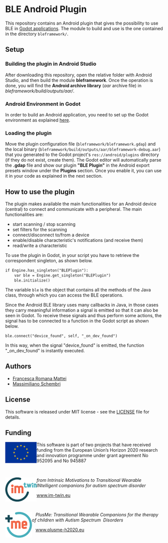 # BLE Android Plugin

This repository contains an Android plugin that gives the possibility to use BLE in [Godot applications](https://godotengine.org).
The module to build and use is the one contained in the directory `bleframework/`.


## Setup

### Building the plugin in Android Studio

After downloading this repository, open the relative folder with Android Studio, and then build the module **bleframework**. Once the operation is done, you will find the **Android archive library** (*aar* archive file) in *bleframework/build/outputs/aar/*.

### Android Environment in Godot

In order to build an Android application, you need to set up the Godot environment as explained [here](https://docs.godotengine.org/it/stable/getting_started/workflow/export/android_custom_build.html).

### Loading the plugin

Move the plugin configuration file (`bleframework/bleframework.gdap`) and the local binary (`bleframework/build/outputs/aar/bleframework-debug.aar`) that you generated to the Godot project's `res://android/plugins` directory (if they do not exist, create them).
The Godot editor will automatically parse the **.gdap** file and show our plugin **"BLE Plugin"** in the Android export presets window under the **Plugins** section.
Once you enable it, you can use it in your code as explained in the next section.

## How to use the plugin

The plugin makes available the main functionalities for an Android device (central) to connect and communicate with a peripheral.
The main functionalities are:
- start scanning / stop scanning
- set filters for the scanning
- connect/disconnect to/from a device
- enable/disable characteristic's notifications (and receive them)
- read/write a characteristic

To use the plugin in Godot, in your script you have to retrieve the correspondent singleton, as shown below.
``` gdnative
if Engine.has_singleton("BLEPlugin"):
    var ble = Engine.get_singleton("BLEPlugin") 
    ble.initialize()
```

The variable `ble` is the object that contains all the methods of the Java class, through which you can access the BLE operations.

Since the Android BLE library uses many callbacks in Java, in those cases they carry meaningful information a signal is emitted so that it can also be seen in Godot. To receive these signals and thus perform some actions, the signal has to be connected to a function in the Godot script as shown below.
```gdnative
ble.connect("device_found", self, "_on_dev_found")
```
In this way, when the signal "device_found" is emitted, the function "_on_dev_found" is instantly executed.

## Authors
- [Francesca Romana Mattei](https://github.com/francescaromana) 
- [Massimiliano Schembri](https://github.com/schembrimax) 

## License

This software is released under MIT license - see the [LICENSE](https://github.com/IM-TWIN/BLE-Android-Plugin/blob/main/LICENSE) file for details.

## Funding
<img align="left" src="/images/EU_logo.png" width="100"> This software is part of two projects that have received funding from the European Union’s Horizon 2020 research and innovation programme under grant agreement No 952095 and No 945887

<p>&nbsp;</p>

<img align="left" src="/images/imtwin-logo_2020.png" width="100"> *from Intrinsic Motivations to Transitional Wearable INtelligent companions for autism spectrum disorder*

www.im-twin.eu

<p>&nbsp;</p>

<img align="left" src="/images/plusme_logo.png" width="85"> &nbsp;&nbsp;&nbsp;*PlusMe: Transitional Wearable Companions for the therapy of children with Autism Spectrum &nbsp;Disorders*

&nbsp;&nbsp;&nbsp;www.plusme-h2020.eu 


